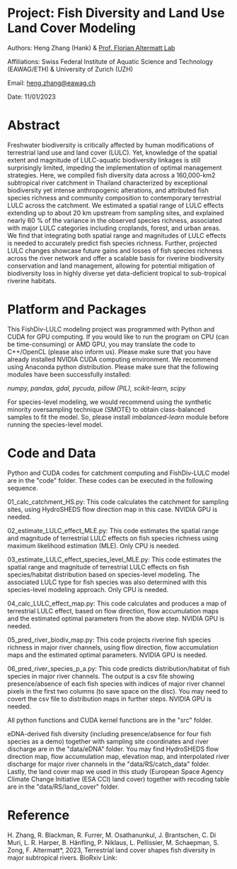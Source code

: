 # **Project: Fish Diversity and Land Use Land Cover Modeling**

Authors: Heng Zhang (Hank) & [Prof. Florian Altermatt Lab](https://www.altermattlab.ch/)

Affiliations: Swiss Federal Institute of Aquatic Science and Technology (EAWAG/ETH) & University of Zurich (UZH)

Email: heng.zhang@eawag.ch

Date: 11/01/2023


# **Abstract**

Freshwater biodiversity is critically affected by human modifications of terrestrial land use and land cover (LULC). Yet, knowledge of the spatial extent and magnitude of LULC-aquatic biodiversity linkages is still surprisingly limited, impeding the implementation of optimal management strategies. Here, we compiled fish diversity data across a 160,000-km2 subtropical river catchment in Thailand characterized by exceptional biodiversity yet intense anthropogenic alterations, and attributed fish species richness and community composition to contemporary terrestrial LULC across the catchment. We estimated a spatial range of LULC effects extending up to about 20 km upstream from sampling sites, and explained nearly 60 % of the variance in the observed species richness, associated with major LULC categories including croplands, forest, and urban areas. We find that integrating both spatial range and magnitudes of LULC effects is needed to accurately predict fish species richness. Further, projected LULC changes showcase future gains and losses of fish species richness across the river network and offer a scalable basis for riverine biodiversity conservation and land management, allowing for potential mitigation of biodiversity loss in highly diverse yet data-deficient tropical to sub-tropical riverine habitats.


# **Platform and Packages**

This FishDiv-LULC modeling project was programmed with Python and CUDA for GPU computing. If you would like to run the program on CPU (can be time-consuming) or AMD GPU, you may translate the code to C++/OpenCL (please also inform us). Please make sure that you have already installed NVIDIA CUDA computing environment. We recommend using Anaconda python distribution. Please make sure that the following modules have been successfully installed: 

_numpy, pandas, gdal, pycuda, pillow (PIL), scikit-learn, scipy_

For species-level modeling, we would recommend using the synthetic minority oversampling technique (SMOTE) to obtain class-balanced samples to fit the model. So, please install _imbalanced-learn_ module before running the species-level model. 


# **Code and Data**

Python and CUDA codes for catchment computing and FishDiv-LULC model are in the "code" folder. These codes can be executed in the following sequence. 

01_calc_catchment_HS.py: This code calculates the catchment for sampling sites, using HydroSHEDS flow direction map in this case. NVIDIA GPU is needed. 

02_estimate_LULC_effect_MLE.py: This code estimates the spatial range and magnitude of terrestrial LULC effects on fish species richness using maximum likelihood estimation (MLE). Only CPU is needed. 

03_estimate_LULC_effect_species_level_MLE.py: This code estimates the spatial range and magnitude of terrestrial LULC effects on fish species/habitat distribution based on species-level modeling. The associated LULC type for fish species was also determined with this species-level modeling approach. Only CPU is needed. 

04_calc_LULC_effect_map.py: This code calculates and produces a map of terrestrial LULC effect, based on flow direction, flow accumulation maps and the estimated optimal parameters from the above step. NVIDIA GPU is needed. 

05_pred_river_biodiv_map.py: This code projects riverine fish species richness in major river channels, using flow direction, flow accumulation maps and the estimated optimal parameters. NVIDIA GPU is needed. 

06_pred_river_species_p_a.py: This code predicts distribution/habitat of fish species in major river channels. The output is a csv file showing presence/absence of each fish species with indices of major river channel pixels in the first two columns (to save space on the disc). You may need to covert the csv file to distribution maps in further steps. NVIDIA GPU is needed. 

All python functions and CUDA kernel functions are in the "src" folder. 


eDNA-derived fish diversity (including presence/absence for four fish species as a demo) together with sampling site coordinates and river discharge are in the "data/eDNA" folder. You may find HydroSHEDS flow direction map, flow accumulation map, elevation map, and interpolated river discharge for major river channels in the "data/RS/catch_data" folder. Lastly, the land cover map we used in this study (European Space Agency Climate Change Initiative (ESA CCI) land cover) together with recoding table are in the "data/RS/land_cover" folder. 


# **Reference**

H. Zhang, R. Blackman, R. Furrer, M. Osathanunkul, J. Brantschen, C. Di Muri, L. R. Harper, B. Hänfling, P. Niklaus, L. Pellissier, M. Schaepman, S. Zong, F. Altermatt*, 2023, Terrestrial land cover shapes fish diversity in major subtropical rivers. 
BioRxiv Link: 
